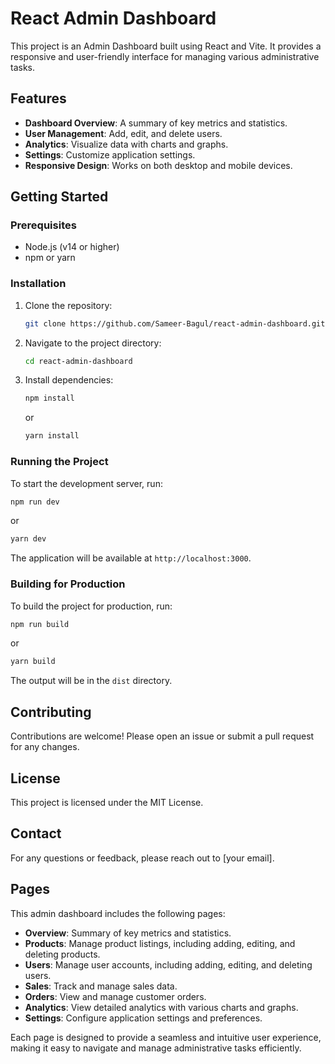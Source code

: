 # React Admin Dashboard

This project is an Admin Dashboard built using React and Vite. It provides a responsive and user-friendly interface for managing various administrative tasks.

## Features

- **Dashboard Overview**: A summary of key metrics and statistics.
- **User Management**: Add, edit, and delete users.
- **Analytics**: Visualize data with charts and graphs.
- **Settings**: Customize application settings.
- **Responsive Design**: Works on both desktop and mobile devices.

## Getting Started

### Prerequisites

- Node.js (v14 or higher)
- npm or yarn

### Installation

1. Clone the repository:
    ```sh
    git clone https://github.com/Sameer-Bagul/react-admin-dashboard.git
    ```
2. Navigate to the project directory:
    ```sh
    cd react-admin-dashboard
    ```
3. Install dependencies:
    ```sh
    npm install
    ```
    or
    ```sh
    yarn install
    ```

### Running the Project

To start the development server, run:
```sh
npm run dev
```
or
```sh
yarn dev
```
The application will be available at `http://localhost:3000`.

### Building for Production

To build the project for production, run:
```sh
npm run build
```
or
```sh
yarn build
```
The output will be in the `dist` directory.

## Contributing

Contributions are welcome! Please open an issue or submit a pull request for any changes.

## License

This project is licensed under the MIT License.

## Contact

For any questions or feedback, please reach out to [your email].

## Pages

This admin dashboard includes the following pages:

- **Overview**: Summary of key metrics and statistics.
- **Products**: Manage product listings, including adding, editing, and deleting products.
- **Users**: Manage user accounts, including adding, editing, and deleting users.
- **Sales**: Track and manage sales data.
- **Orders**: View and manage customer orders.
- **Analytics**: View detailed analytics with various charts and graphs.
- **Settings**: Configure application settings and preferences.

Each page is designed to provide a seamless and intuitive user experience, making it easy to navigate and manage administrative tasks efficiently.